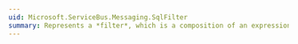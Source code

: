 ```yaml
---
uid: Microsoft.ServiceBus.Messaging.SqlFilter
summary: Represents a *filter*, which is a composition of an expression and an action that is executed in the publish/subscribe pipeline. For information about SQLFilter syntax, see [SQLFilter syntax](https://docs.microsoft.com/azure/service-bus-messaging/service-bus-messaging-sql-filter).
---
```

